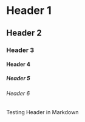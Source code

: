 # Header 1
## Header 2
### Header 3
#### Header 4
##### Header 5
###### Header 6

Testing Header in Markdown
